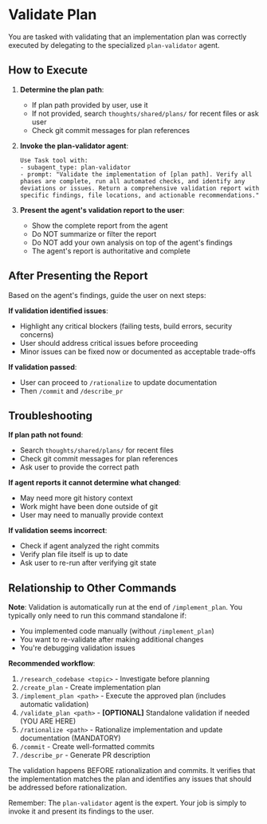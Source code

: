 # Validate Plan

You are tasked with validating that an implementation plan was correctly executed by delegating to the specialized `plan-validator` agent.

## How to Execute

1. **Determine the plan path**:
   - If plan path provided by user, use it
   - If not provided, search `thoughts/shared/plans/` for recent files or ask user
   - Check git commit messages for plan references

2. **Invoke the plan-validator agent**:
   ```
   Use Task tool with:
   - subagent_type: plan-validator
   - prompt: "Validate the implementation of [plan path]. Verify all phases are complete, run all automated checks, and identify any deviations or issues. Return a comprehensive validation report with specific findings, file locations, and actionable recommendations."
   ```

3. **Present the agent's validation report to the user**:
   - Show the complete report from the agent
   - Do NOT summarize or filter the report
   - Do NOT add your own analysis on top of the agent's findings
   - The agent's report is authoritative and complete

## After Presenting the Report

Based on the agent's findings, guide the user on next steps:

**If validation identified issues**:
- Highlight any critical blockers (failing tests, build errors, security concerns)
- User should address critical issues before proceeding
- Minor issues can be fixed now or documented as acceptable trade-offs

**If validation passed**:
- User can proceed to `/rationalize` to update documentation
- Then `/commit` and `/describe_pr`

## Troubleshooting

**If plan path not found**:
- Search `thoughts/shared/plans/` for recent files
- Check git commit messages for plan references
- Ask user to provide the correct path

**If agent reports it cannot determine what changed**:
- May need more git history context
- Work might have been done outside of git
- User may need to manually provide context

**If validation seems incorrect**:
- Check if agent analyzed the right commits
- Verify plan file itself is up to date
- Ask user to re-run after verifying git state

## Relationship to Other Commands

**Note**: Validation is automatically run at the end of `/implement_plan`. You typically only need to run this command standalone if:
- You implemented code manually (without `/implement_plan`)
- You want to re-validate after making additional changes
- You're debugging validation issues

**Recommended workflow**:
1. `/research_codebase <topic>` - Investigate before planning
2. `/create_plan` - Create implementation plan
3. `/implement_plan <path>` - Execute the approved plan (includes automatic validation)
4. `/validate_plan <path>` - **[OPTIONAL]** Standalone validation if needed (YOU ARE HERE)
5. `/rationalize <path>` - Rationalize implementation and update documentation (MANDATORY)
6. `/commit` - Create well-formatted commits
7. `/describe_pr` - Generate PR description

The validation happens BEFORE rationalization and commits. It verifies that the implementation matches the plan and identifies any issues that should be addressed before rationalization.

Remember: The `plan-validator` agent is the expert. Your job is simply to invoke it and present its findings to the user.
